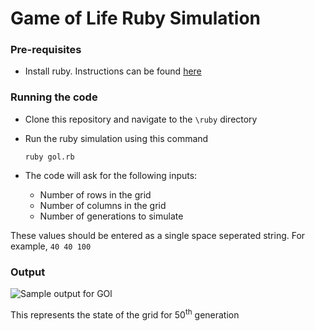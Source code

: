 # Game of Life Ruby Simulation

### Pre-requisites
 - Install ruby. Instructions can be found [here](https://www.ruby-lang.org/en/documentation/installation/)

### Running the code

 - Clone this repository and navigate to the `\ruby` directory
 - Run the ruby simulation using this command

      ```
      ruby gol.rb
      ```
 - The code will ask for the following inputs: 
      
     - Number of rows in the grid
     - Number of columns in the grid
     - Number of generations to simulate
   
These values should be entered as a single space seperated string. For example, `40 40 100`

### Output

![Sample output for GOl](https://i.imgur.com/31NyMmx.png)

This represents the state of the grid for 50<sup>th</sup> generation